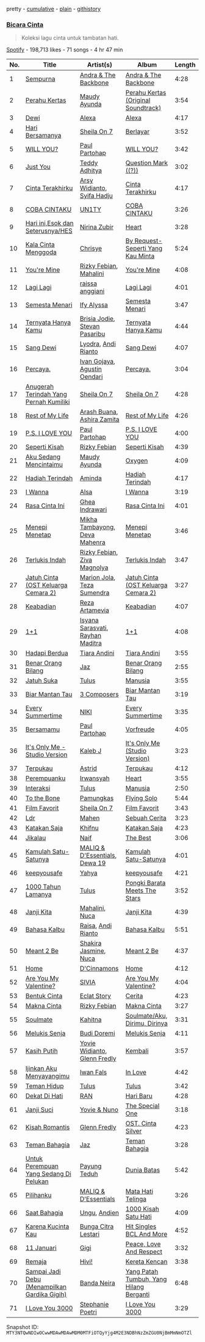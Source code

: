 pretty - [cumulative](/playlists/cumulative/37i9dQZF1DXcaNzm5VjkMg.md) - [plain](/playlists/plain/37i9dQZF1DXcaNzm5VjkMg) - [githistory](https://github.githistory.xyz/mackorone/spotify-playlist-archive/blob/main/playlists/plain/37i9dQZF1DXcaNzm5VjkMg)

### [Bicara Cinta](https://open.spotify.com/playlist/37i9dQZF1DXcaNzm5VjkMg)

> Koleksi lagu cinta untuk tambatan hati.

[Spotify](https://open.spotify.com/user/spotify) - 198,713 likes - 71 songs - 4 hr 47 min

| No. | Title | Artist(s) | Album | Length |
|---|---|---|---|---|
| 1 | [Sempurna](https://open.spotify.com/track/2UgCs0i0rNHUH2jKE5NZHE) | [Andra & The Backbone](https://open.spotify.com/artist/4ucwey7FxkHXkLK7jSfevU) | [Andra & The Backbone](https://open.spotify.com/album/2puZQ79KT5q5RPae7khveD) | 4:28 |
| 2 | [Perahu Kertas](https://open.spotify.com/track/0eFl0s1v88DTqsXFJWFTmO) | [Maudy Ayunda](https://open.spotify.com/artist/17Wt0hzZb6fAEVfIHffQFB) | [Perahu Kertas \(Original Soundtrack\)](https://open.spotify.com/album/7KKKg80jCzCksVtgRc88r6) | 3:54 |
| 3 | [Dewi](https://open.spotify.com/track/3dPqT7eqD97dsN6kFUixk0) | [Alexa](https://open.spotify.com/artist/4uuAKtwipCmH2ZmVkUce0W) | [Alexa](https://open.spotify.com/album/570sRCpoqrYLlOmKVC8yog) | 4:17 |
| 4 | [Hari Bersamanya](https://open.spotify.com/track/1nfOP7xNHeFSPOlziXswJc) | [Sheila On 7](https://open.spotify.com/artist/6q87vizIEdEN4NvlR6mjfT) | [Berlayar](https://open.spotify.com/album/2yDNCNEbfaE2GnCSkY7yba) | 3:52 |
| 5 | [WILL YOU?](https://open.spotify.com/track/5VsvYVSiMIAhZ2O42qBxnS) | [Paul Partohap](https://open.spotify.com/artist/7JUNqSO2J7JcC76ShZ9DI9) | [WILL YOU?](https://open.spotify.com/album/16e8wwkPqs52FwNEyD0wV5) | 3:42 |
| 6 | [Just You](https://open.spotify.com/track/6L68DyIsn6SqEN9rStOXb9) | [Teddy Adhitya](https://open.spotify.com/artist/7dOswEYzOtTMECumrZ3NHY) | [Question Mark \(\(?\)\)](https://open.spotify.com/album/6VBu0XUEgmljCOxqJPbzWx) | 3:02 |
| 7 | [Cinta Terakhirku](https://open.spotify.com/track/5bLIFHq7N4yqz8LX3wwD4E) | [Arsy Widianto](https://open.spotify.com/artist/7j5PGC0BF48rRtcmgbVvOT), [Syifa Hadju](https://open.spotify.com/artist/0xchyM3xA3eEnjNUU2BZby) | [Cinta Terakhirku](https://open.spotify.com/album/4clmaWZDHoHzqw70ZhcW7W) | 4:17 |
| 8 | [COBA CINTAKU](https://open.spotify.com/track/4lehCx6bf5uarWHvhw9XGx) | [UN1TY](https://open.spotify.com/artist/6W2D6VJjmJwdtzoYZIhmSK) | [COBA CINTAKU](https://open.spotify.com/album/2ydSDu6C3zj9jT9ukPmxhp) | 3:26 |
| 9 | [Hari ini,Esok dan Seterusnya/HES](https://open.spotify.com/track/18BpGOOxfFPKrjbdG9HlPT) | [Nirina Zubir](https://open.spotify.com/artist/5dN7FWc0YwXTR24XAg2hZ3) | [Heart](https://open.spotify.com/album/0OyN4NEEkqb2E5iiXxvJv9) | 3:28 |
| 10 | [Kala Cinta Menggoda](https://open.spotify.com/track/1NmxBjg8ybFwQkiKVnRxws) | [Chrisye](https://open.spotify.com/artist/2NteKKMj3takKR3ABTd279) | [By Request\-Seperti Yang Kau Minta](https://open.spotify.com/album/1n3e2JeVY2SUPD6LIYV16S) | 5:24 |
| 11 | [You're Mine](https://open.spotify.com/track/6tl50DD3CKqCIClxLeUDO0) | [Rizky Febian](https://open.spotify.com/artist/28DdkLhrzQNizZ0ExQpyku), [Mahalini](https://open.spotify.com/artist/3wOsYKZM0zcKNasi3I7fP4) | [You're Mine](https://open.spotify.com/album/08mtNNpSh6R98NYDxlrWm8) | 4:08 |
| 12 | [Lagi Lagi](https://open.spotify.com/track/2kN0Lv2Bk0n1KuP9drjWxf) | [raissa anggiani](https://open.spotify.com/artist/11k3Y6uyixbyGfgPl8qZTZ) | [Lagi Lagi](https://open.spotify.com/album/1nj3yCHh1mXPJMTjrQ6ikN) | 4:01 |
| 13 | [Semesta Menari](https://open.spotify.com/track/1qAqQYo0FVzDfRwbNoO7tt) | [Ify Alyssa](https://open.spotify.com/artist/2Up8d4glQCL5t90Fq9aGp4) | [Semesta Menari](https://open.spotify.com/album/7JzheS1s0aPP88hlEY4gLh) | 3:47 |
| 14 | [Ternyata Hanya Kamu](https://open.spotify.com/track/1Cm9rVxlCWgGqB3Y3kmJCh) | [Brisia Jodie](https://open.spotify.com/artist/0GxxkBLH2uLa4b3URWudGb), [Stevan Pasaribu](https://open.spotify.com/artist/4sbcrENSiVe3Yn9ftToC4b) | [Ternyata Hanya Kamu](https://open.spotify.com/album/1H0CPGh2BWcQMJ2t8tbOgV) | 4:44 |
| 15 | [Sang Dewi](https://open.spotify.com/track/5fDCy4Hse30ZsjaTUGKVh5) | [Lyodra](https://open.spotify.com/artist/6Sv2jkzH9sWQjwghW5ArMG), [Andi Rianto](https://open.spotify.com/artist/4yRVdMqPrguKBFwZYpmke0) | [Sang Dewi](https://open.spotify.com/album/5JO7f6aqA0Tw1vfZuwLr0I) | 4:07 |
| 16 | [Percaya.](https://open.spotify.com/track/0lTMtrca6Bx8PS1UgldD1r) | [Ivan Gojaya](https://open.spotify.com/artist/7FCcRddXD2jm7nTIEX5S4W), [Agustin Oendari](https://open.spotify.com/artist/1AoG8XhI0jjfx4buab3qqI) | [Percaya.](https://open.spotify.com/album/2Q2TaokFQqWAyCTcp25t4z) | 3:04 |
| 17 | [Anugerah Terindah Yang Pernah Kumiliki](https://open.spotify.com/track/41OCQS2Mul3MluLUUsfadr) | [Sheila On 7](https://open.spotify.com/artist/6q87vizIEdEN4NvlR6mjfT) | [Sheila On 7](https://open.spotify.com/album/1hrJXgaVEGovpLl9dFdqz7) | 4:28 |
| 18 | [Rest of My Life](https://open.spotify.com/track/299xFG2FLCNNM6JVBTB2s7) | [Arash Buana](https://open.spotify.com/artist/3OFUmiZcD0AWtjOYFJVpwM), [Ashira Zamita](https://open.spotify.com/artist/7u6zt5ZVx1yiUWbCzCyD2l) | [Rest of My Life](https://open.spotify.com/album/1C0qOGb1Yo9r57b150NAXT) | 4:26 |
| 19 | [P.S\. I LOVE YOU](https://open.spotify.com/track/1w3azB0VuRFp79AduIwrIy) | [Paul Partohap](https://open.spotify.com/artist/7JUNqSO2J7JcC76ShZ9DI9) | [P.S\. I LOVE YOU](https://open.spotify.com/album/3AIGFmb0M86SOig1ghbxvq) | 4:00 |
| 20 | [Seperti Kisah](https://open.spotify.com/track/6m1HyCmA5jt4Uy0mrS757Y) | [Rizky Febian](https://open.spotify.com/artist/28DdkLhrzQNizZ0ExQpyku) | [Seperti Kisah](https://open.spotify.com/album/4UMZ39OkM8UHTaz6r2kNtg) | 4:39 |
| 21 | [Aku Sedang Mencintaimu](https://open.spotify.com/track/7k5OoqMYnHmQZuSbVn02JU) | [Maudy Ayunda](https://open.spotify.com/artist/17Wt0hzZb6fAEVfIHffQFB) | [Oxygen](https://open.spotify.com/album/79OlXi99SqRKLTrZXedCfq) | 4:09 |
| 22 | [Hadiah Terindah](https://open.spotify.com/track/7AlmGGpj0EjILrJaPq0YSn) | [Aminda](https://open.spotify.com/artist/43wimUBzWxzNqiebyt1sG4) | [Hadiah Terindah](https://open.spotify.com/album/1WdwYnhvnnVN4q7XZscRAu) | 4:17 |
| 23 | [I Wanna](https://open.spotify.com/track/40LxkGy1Ubg4GDRM9ThWfX) | [Alsa](https://open.spotify.com/artist/79ZuAKAPvlGaPMRXR8KwPU) | [I Wanna](https://open.spotify.com/album/05t8DqAXfJm99F4H7PzO65) | 3:19 |
| 24 | [Rasa Cinta Ini](https://open.spotify.com/track/14MjoIPXq5fzD842t0JoW7) | [Ghea Indrawari](https://open.spotify.com/artist/3qL7BzwJOXq3EzAio36aLX) | [Rasa Cinta Ini](https://open.spotify.com/album/61WF65JIOXqQiYelyDttH6) | 4:01 |
| 25 | [Menepi Menetap](https://open.spotify.com/track/2hGIQ9tovrpsJzEBR2QQwE) | [Mikha Tambayong](https://open.spotify.com/artist/39Q7seDI6P5tEMTTeHOyGG), [Deva Mahenra](https://open.spotify.com/artist/2R4MIJ7l2ZMXxhvXqzcC9J) | [Menepi Menetap](https://open.spotify.com/album/3zNCT8AVDWtkcmgbNxVhW3) | 3:46 |
| 26 | [Terlukis Indah](https://open.spotify.com/track/5S8TtEVuFPY9XEjg2hNWHa) | [Rizky Febian](https://open.spotify.com/artist/28DdkLhrzQNizZ0ExQpyku), [Ziva Magnolya](https://open.spotify.com/artist/2wZWkw5jo8P4NVonVanxYd) | [Terlukis Indah](https://open.spotify.com/album/5Qk3VFJJ4CKS3zcBNp2YRs) | 3:47 |
| 27 | [Jatuh Cinta \(OST Keluarga Cemara 2\)](https://open.spotify.com/track/1bqkmiujAzPU2YOvCB3Mxj) | [Marion Jola](https://open.spotify.com/artist/5Bh3L78YDNSWljRR1JO5C5), [Teza Sumendra](https://open.spotify.com/artist/2fS9sWFJcWN8wVhYbCfdC7) | [Jatuh Cinta \(OST Keluarga Cemara 2\)](https://open.spotify.com/album/2ZCF3Bul4PckNko2bqSfRO) | 3:27 |
| 28 | [Keabadian](https://open.spotify.com/track/4fYaJrhUh3ca4SXcgmOtmn) | [Reza Artamevia](https://open.spotify.com/artist/6ZKqWNmLTzV5kMwIh3VeVF) | [Keabadian](https://open.spotify.com/album/0X3OW0qjBDc3I9I52w6cym) | 4:07 |
| 29 | [1+1](https://open.spotify.com/track/5faImH2zpFQUn30yWNsbi1) | [Isyana Sarasvati](https://open.spotify.com/artist/05CRzFTp7TouOXPuH6Tapu), [Rayhan Maditra](https://open.spotify.com/artist/2HYwIpyNXvSyC71IigLtgm) | [1+1](https://open.spotify.com/album/5JSl6xmvvbkANHFAoopYAG) | 4:08 |
| 30 | [Hadapi Berdua](https://open.spotify.com/track/0KdabnQtfZVBGqXX3eMEz3) | [Tiara Andini](https://open.spotify.com/artist/0kPb52ySN2k9P6wEZPTUzm) | [Tiara Andini](https://open.spotify.com/album/0jxUY7K5FdwJNl3SmnOZOl) | 3:55 |
| 31 | [Benar Orang Bilang](https://open.spotify.com/track/6vHOfjfzvqg5D4HrBe16iT) | [Jaz](https://open.spotify.com/artist/78ED3zmePoZzEzeBUg0evm) | [Benar Orang Bilang](https://open.spotify.com/album/2M1qUZ2YHHYgthMON0g7al) | 2:55 |
| 32 | [Jatuh Suka](https://open.spotify.com/track/6PqWdGIYq5xdLaa4zCZfRp) | [Tulus](https://open.spotify.com/artist/2iDVt6mFbtbDEZG5ax0dTi) | [Manusia](https://open.spotify.com/album/3R4IAF9ApqYeUQrv1ddyoR) | 3:55 |
| 33 | [Biar Mantan Tau](https://open.spotify.com/track/6E6OhmmXOkklCcbqq7XF88) | [3 Composers](https://open.spotify.com/artist/145zDAbvELoocgZ4bZrSXe) | [Biar Mantan Tau](https://open.spotify.com/album/4MX7M5najq0wZTRjcYe4aX) | 3:19 |
| 34 | [Every Summertime](https://open.spotify.com/track/68HocO7fx9z0MgDU0ZPHro) | [NIKI](https://open.spotify.com/artist/2kxP07DLgs4xlWz8YHlvfh) | [Every Summertime](https://open.spotify.com/album/2HPj0XZe9WduSsyKTQqgVa) | 3:35 |
| 35 | [Bersamamu](https://open.spotify.com/track/1FVZrAZ6kLrgnaRB9pzYMD) | [Paul Partohap](https://open.spotify.com/artist/7JUNqSO2J7JcC76ShZ9DI9) | [Vorfreude](https://open.spotify.com/album/754tHb1pF9v02tc8MQZRzU) | 4:05 |
| 36 | [It's Only Me \- Studio Version](https://open.spotify.com/track/2CoxJRIhTKvHyFIq9FcDO5) | [Kaleb J](https://open.spotify.com/artist/3sMsWkApnc6yPyMUsNHQlb) | [It's Only Me \(Studio Version\)](https://open.spotify.com/album/2BQkplVABAVVOzvZzRkBQ4) | 3:23 |
| 37 | [Terpukau](https://open.spotify.com/track/0irPA8LmsoQYkqE5I7v3aj) | [Astrid](https://open.spotify.com/artist/6GxmlugWFw4hmhUQ5uP93l) | [Terpukau](https://open.spotify.com/album/0SZMfhZNtHxdF7pYH1sirr) | 4:12 |
| 38 | [Perempuanku](https://open.spotify.com/track/7LPM7izo6bPUrvnI9EJ4em) | [Irwansyah](https://open.spotify.com/artist/6OZRp5SJfh9kZts1SyIMOa) | [Heart](https://open.spotify.com/album/0OyN4NEEkqb2E5iiXxvJv9) | 3:55 |
| 39 | [Interaksi](https://open.spotify.com/track/32Pdf9eyXDEMoClEJW6yYP) | [Tulus](https://open.spotify.com/artist/2iDVt6mFbtbDEZG5ax0dTi) | [Manusia](https://open.spotify.com/album/3R4IAF9ApqYeUQrv1ddyoR) | 2:50 |
| 40 | [To the Bone](https://open.spotify.com/track/3pCt2wRdBDa2kCisIdHWgF) | [Pamungkas](https://open.spotify.com/artist/7d86ERlvO5UG44j7Va0Y0C) | [Flying Solo](https://open.spotify.com/album/3QUGmEDo4oijL93sKzlsR4) | 5:44 |
| 41 | [Film Favorit](https://open.spotify.com/track/2BCYKFDWnZi9PMkZiemQh1) | [Sheila On 7](https://open.spotify.com/artist/6q87vizIEdEN4NvlR6mjfT) | [Film Favorit](https://open.spotify.com/album/2nXulMdqeETddh6KThsEjI) | 3:43 |
| 42 | [Ldr](https://open.spotify.com/track/5VW8Srfc9zInoLTXq8bXUK) | [Mahen](https://open.spotify.com/artist/5Ag6luL11YrL1Znq0xsVuh) | [Sebuah Cerita](https://open.spotify.com/album/2s1MfOgZZetupfPMptd49j) | 3:23 |
| 43 | [Katakan Saja](https://open.spotify.com/track/012WiZSgTedjCImYNyA1bF) | [Khifnu](https://open.spotify.com/artist/7eKNo6fozgNsKThGC40ol7) | [Katakan Saja](https://open.spotify.com/album/5bCGmjVjL7LfS6el6O0Nwp) | 4:23 |
| 44 | [Jikalau](https://open.spotify.com/track/4fBFN8NLLIbvw6JzaiD2hp) | [Naif](https://open.spotify.com/artist/57A85GCAJn0reNAez6Hswt) | [The Best](https://open.spotify.com/album/2kFxReqreHFoL6kvgXUAGE) | 3:06 |
| 45 | [Kamulah Satu\-Satunya](https://open.spotify.com/track/7qd2gICEYvgNJvYFWmDzA1) | [MALIQ & D'Essentials](https://open.spotify.com/artist/18PmEN8ZiHBQlDpxrgR2xs), [Dewa 19](https://open.spotify.com/artist/48bKH1ugFBhERC1rdojP9d) | [Kamulah Satu\-Satunya](https://open.spotify.com/album/5yG5winkGz0uJNUofbpaiH) | 4:01 |
| 46 | [keepyousafe](https://open.spotify.com/track/3Sbova9DAY3pc9GTAACT4b) | [Yahya](https://open.spotify.com/artist/2x49HGCVPqbRxecj0PZq2R) | [keepyousafe](https://open.spotify.com/album/1ay9XEArx0arC0VBJ5hUn9) | 4:21 |
| 47 | [1000 Tahun Lamanya](https://open.spotify.com/track/2x9UGhofPBZdeam4uZCUID) | [Tulus](https://open.spotify.com/artist/2iDVt6mFbtbDEZG5ax0dTi) | [Pongki Barata Meets The Stars](https://open.spotify.com/album/38D2z2TJ00G6qViXbvslpy) | 3:52 |
| 48 | [Janji Kita](https://open.spotify.com/track/0GDxF5uQIqaKhc7qTDlqXZ) | [Mahalini](https://open.spotify.com/artist/3wOsYKZM0zcKNasi3I7fP4), [Nuca](https://open.spotify.com/artist/5x3nSujruZLuB6xBicI6Ai) | [Janji Kita](https://open.spotify.com/album/2XQoSX8gA4iBkgbF0GHkuD) | 4:39 |
| 49 | [Bahasa Kalbu](https://open.spotify.com/track/7c98gah3Qah9o76kgkzfrV) | [Raisa](https://open.spotify.com/artist/5OZXWMwDhlYBRvoOfcX0sk), [Andi Rianto](https://open.spotify.com/artist/4yRVdMqPrguKBFwZYpmke0) | [Bahasa Kalbu](https://open.spotify.com/album/4rwf3B24qEi1QgQLz9R1nh) | 5:51 |
| 50 | [Meant 2 Be](https://open.spotify.com/track/35xF6iKiyjohKJgg7dntw4) | [Shakira Jasmine](https://open.spotify.com/artist/18nKUAfNnowoqfqDhwI3X3), [Nuca](https://open.spotify.com/artist/5x3nSujruZLuB6xBicI6Ai) | [Meant 2 Be](https://open.spotify.com/album/0KORzAxKyh3MKupM2ArZtd) | 4:37 |
| 51 | [Home](https://open.spotify.com/track/1P9QCD6hXnJeu4y4psiqVS) | [D'Cinnamons](https://open.spotify.com/artist/7mW0FqPhqBN7ixFImDMEYA) | [Home](https://open.spotify.com/album/4SaQ2MRmyFhNJMMzvRjIdu) | 4:12 |
| 52 | [Are You My Valentine?](https://open.spotify.com/track/6Z3vBLF6uUfjUCNmgPcuwr) | [SIVIA](https://open.spotify.com/artist/21PaJ7FN5NCb7BNVA3KTuy) | [Are You My Valentine?](https://open.spotify.com/album/6hnIKTqfvJ2mkmemiaiDnF) | 4:04 |
| 53 | [Bentuk Cinta](https://open.spotify.com/track/4J12uL4aNKzRco173fPyYQ) | [Eclat Story](https://open.spotify.com/artist/77hI181qpBHYyQItXWNwom) | [Cerita](https://open.spotify.com/album/4vaUET4fqubUUtx1TuOfjF) | 4:23 |
| 54 | [Makna Cinta](https://open.spotify.com/track/3yDaw1mQrhDSAOCZTF01KD) | [Rizky Febian](https://open.spotify.com/artist/28DdkLhrzQNizZ0ExQpyku) | [Makna Cinta](https://open.spotify.com/album/0jLmF8JGlWOHgs7zLUR6Cg) | 3:27 |
| 55 | [Soulmate](https://open.spotify.com/track/2y3qRsc49ZmSatwK1SVLFi) | [Kahitna](https://open.spotify.com/artist/2WhoMc7XqIzVXWbQqSoqe7) | [Soulmate/Aku, Dirimu, Dirinya](https://open.spotify.com/album/3aJZNOA9p0PWDxmtNyIqXJ) | 3:31 |
| 56 | [Melukis Senja](https://open.spotify.com/track/0ZEYRVISCaqz5yamWZWzaA) | [Budi Doremi](https://open.spotify.com/artist/6Ifk2cbxyVzT41jLexYCas) | [Melukis Senja](https://open.spotify.com/album/0jLBLt7jIjOz5n3jDiL2zn) | 4:11 |
| 57 | [Kasih Putih](https://open.spotify.com/track/3Qiv7UhkqYeBExD6gZ1m3k) | [Yovie Widianto](https://open.spotify.com/artist/7Ln5yumFjHCkeZ8bAzHUcp), [Glenn Fredly](https://open.spotify.com/artist/4rUYk0fV0Z4pOtwVbEAyK9) | [Kembali](https://open.spotify.com/album/7c9NuorRkB2t9ioSaRucBx) | 3:57 |
| 58 | [Ijinkan Aku Menyayangimu](https://open.spotify.com/track/108AjsNJYPMrZWecK7xNkF) | [Iwan Fals](https://open.spotify.com/artist/7LkkXDrBNVODZKIJlWGwbX) | [In Love](https://open.spotify.com/album/0jBvMGOZkpYyBQHz6y246o) | 4:42 |
| 59 | [Teman Hidup](https://open.spotify.com/track/1U1qumuS2O5Qttw8G7UXOZ) | [Tulus](https://open.spotify.com/artist/2iDVt6mFbtbDEZG5ax0dTi) | [Tulus](https://open.spotify.com/album/2dnIPDYfh7enZ6JqI9COsk) | 3:42 |
| 60 | [Dekat Di Hati](https://open.spotify.com/track/0owU9W5gPsJEcwAmMjzomy) | [RAN](https://open.spotify.com/artist/5DSVjHy2YWufmRUHBM3PLX) | [Hari Baru](https://open.spotify.com/album/7xnqhnEdGGRmEQ6oGDudkr) | 4:28 |
| 61 | [Janji Suci](https://open.spotify.com/track/6eekwSXpB57v26oEzcAhcf) | [Yovie & Nuno](https://open.spotify.com/artist/3DHOtJqv0Bw65ENlK4FiSF) | [The Special One](https://open.spotify.com/album/7aSV0bzRGqWW3bETcc6oSp) | 3:18 |
| 62 | [Kisah Romantis](https://open.spotify.com/track/37Esp6rBYhZa8pxJs5xzIV) | [Glenn Fredly](https://open.spotify.com/artist/4rUYk0fV0Z4pOtwVbEAyK9) | [OST\. Cinta Silver](https://open.spotify.com/album/5qPDSS9JkOf6As1DqdhKpF) | 4:23 |
| 63 | [Teman Bahagia](https://open.spotify.com/track/0KeK6xqEcTT1VWhHf5iw2d) | [Jaz](https://open.spotify.com/artist/78ED3zmePoZzEzeBUg0evm) | [Teman Bahagia](https://open.spotify.com/album/4BqJFRg9Id95pDcb8ml84b) | 3:28 |
| 64 | [Untuk Perempuan Yang Sedang Di Pelukan](https://open.spotify.com/track/0urpBLpcm6DOGzs86rcKd8) | [Payung Teduh](https://open.spotify.com/artist/2Ooa3TrmlskyBftzenv6xQ) | [Dunia Batas](https://open.spotify.com/album/26FxxaKDiIGxEm549dRtaZ) | 5:42 |
| 65 | [Pilihanku](https://open.spotify.com/track/3puYuuZ7lmlTjIgXBOT01k) | [MALIQ & D'Essentials](https://open.spotify.com/artist/18PmEN8ZiHBQlDpxrgR2xs) | [Mata Hati Telinga](https://open.spotify.com/album/1DynZXJq0QLlWT4LYLBDxC) | 3:26 |
| 66 | [Saat Bahagia](https://open.spotify.com/track/11HoyxwXVwWq6lj2Rv37CH) | [Ungu](https://open.spotify.com/artist/4HHdjvdn30koo54zQ6QeF5), [Andien](https://open.spotify.com/artist/75FhU39jo2xmyiObiDGXAo) | [1000 Kisah Satu Hati](https://open.spotify.com/album/7b0PfthjmXQJ0rRX3mYQrA) | 4:09 |
| 67 | [Karena Kucinta Kau](https://open.spotify.com/track/3OO0GMQomNOnhFli960HDz) | [Bunga Citra Lestari](https://open.spotify.com/artist/30qVSJGhPhrZLKG0H9DMA9) | [Hit Singles BCL And More](https://open.spotify.com/album/14gSWi2SS7idDqRhGYuv3j) | 4:52 |
| 68 | [11 Januari](https://open.spotify.com/track/2Ev8mNT9YHaUIELEKKf4ld) | [Gigi](https://open.spotify.com/artist/2Gp3RWqEXPEV38Oqv5ZiNf) | [Peace, Love And Respect](https://open.spotify.com/album/7DbA8XMgdsnigdg5cfFD1I) | 3:32 |
| 69 | [Remaja](https://open.spotify.com/track/3O9OibrJm0vSYxZjz3Pooe) | [Hivi!](https://open.spotify.com/artist/4ubEZ6sMsrrbQChueyouCC) | [Kereta Kencan](https://open.spotify.com/album/4X40KZmA4LE4beNaNrQuNw) | 3:38 |
| 70 | [Sampai Jadi Debu \(Menampilkan Gardika Gigih\)](https://open.spotify.com/track/0ROj512WvJ1eqeELd7MEdJ) | [Banda Neira](https://open.spotify.com/artist/3f49JTIdjQTVVx2Y6ifVLc) | [Yang Patah Tumbuh, Yang Hilang Berganti](https://open.spotify.com/album/1e1NmOduCFHp1z29cSzyMa) | 6:48 |
| 71 | [I Love You 3000](https://open.spotify.com/track/3znQ9i61vfe2E7URHlOiyc) | [Stephanie Poetri](https://open.spotify.com/artist/0HS00NN7MAfF59aJnfcxSO) | [I Love You 3000](https://open.spotify.com/album/0vaFqzSwOjHv4QhK6BizL5) | 3:29 |

Snapshot ID: `MTY3NTQwNDIwOCwwMDAwMDAwMDM0MTFiOTQyYjg4M2E3NDBhNzZmZGU0NjBmMmNmOTZl`

